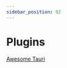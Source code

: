 ```yaml
---
sidebar_position: 02
---
```


# Plugins
[Awesome Tauri](https://fartslive.github.io/awesome-tauri/)

